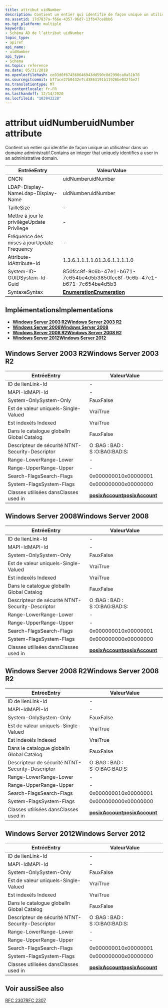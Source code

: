 ```yaml
---
title: attribut uidNumber
description: Contient un entier qui identifie de façon unique un utilisateur dans un domaine administratif.
ms.assetid: 17d7837a-f66e-4357-96d7-13fb47ce8bb6
ms.tgt_platform: multiple
keywords:
- Schéma AD de l’attribut uidNumber
topic_type:
- apiref
api_name:
- uidNumber
api_type:
- Schema
ms.topic: reference
ms.date: 05/31/2018
ms.openlocfilehash: ce03d0f674560646943dd590c8d2990ca0a51b78
ms.sourcegitcommit: b77ace27b0432e7cd3863191b11926be032fbe2f
ms.translationtype: MT
ms.contentlocale: fr-FR
ms.lasthandoff: 12/14/2020
ms.locfileid: "103943228"
---
```

# <a name="uidnumber-attribute"></a><span data-ttu-id="c9971-104">attribut uidNumber</span><span class="sxs-lookup"><span data-stu-id="c9971-104">uidNumber attribute</span></span>

<span data-ttu-id="c9971-105">Contient un entier qui identifie de façon unique un utilisateur dans un domaine administratif.</span><span class="sxs-lookup"><span data-stu-id="c9971-105">Contains an integer that uniquely identifies a user in an administrative domain.</span></span>



| <span data-ttu-id="c9971-106">Entrée</span><span class="sxs-lookup"><span data-stu-id="c9971-106">Entry</span></span> | <span data-ttu-id="c9971-107">Valeur</span><span class="sxs-lookup"><span data-stu-id="c9971-107">Value</span></span> |
|-------------------|--------------------------------------|
| <span data-ttu-id="c9971-108">CN</span><span class="sxs-lookup"><span data-stu-id="c9971-108">CN</span></span>                | <span data-ttu-id="c9971-109">uidNumber</span><span class="sxs-lookup"><span data-stu-id="c9971-109">uidNumber</span></span>                            |
| <span data-ttu-id="c9971-110">LDAP-Display-Name</span><span class="sxs-lookup"><span data-stu-id="c9971-110">Ldap-Display-Name</span></span> | <span data-ttu-id="c9971-111">uidNumber</span><span class="sxs-lookup"><span data-stu-id="c9971-111">uidNumber</span></span>                            |
| <span data-ttu-id="c9971-112">Taille</span><span class="sxs-lookup"><span data-stu-id="c9971-112">Size</span></span>              | \-                                   |
| <span data-ttu-id="c9971-113">Mettre à jour le privilège</span><span class="sxs-lookup"><span data-stu-id="c9971-113">Update Privilege</span></span>  | \-                                   |
| <span data-ttu-id="c9971-114">Fréquence des mises à jour</span><span class="sxs-lookup"><span data-stu-id="c9971-114">Update Frequency</span></span>  | \-                                   |
| <span data-ttu-id="c9971-115">Attribute-Id</span><span class="sxs-lookup"><span data-stu-id="c9971-115">Attribute-Id</span></span>      | <span data-ttu-id="c9971-116">1.3.6.1.1.1.1.0</span><span class="sxs-lookup"><span data-stu-id="c9971-116">1.3.6.1.1.1.1.0</span></span>                      |
| <span data-ttu-id="c9971-117">System-ID-GUID</span><span class="sxs-lookup"><span data-stu-id="c9971-117">System-Id-Guid</span></span>    | <span data-ttu-id="c9971-118">850fcc8f-9c6b-47e1-b671-7c654be4d5b3</span><span class="sxs-lookup"><span data-stu-id="c9971-118">850fcc8f-9c6b-47e1-b671-7c654be4d5b3</span></span> |
| <span data-ttu-id="c9971-119">Syntaxe</span><span class="sxs-lookup"><span data-stu-id="c9971-119">Syntax</span></span>            | [<span data-ttu-id="c9971-120">**Enumeration**</span><span class="sxs-lookup"><span data-stu-id="c9971-120">**Enumeration**</span></span>](s-enumeration.md) |



## <a name="implementations"></a><span data-ttu-id="c9971-121">Implémentations</span><span class="sxs-lookup"><span data-stu-id="c9971-121">Implementations</span></span>

-   [<span data-ttu-id="c9971-122">**Windows Server 2003 R2**</span><span class="sxs-lookup"><span data-stu-id="c9971-122">**Windows Server 2003 R2**</span></span>](#windows-server-2003-r2)
-   [<span data-ttu-id="c9971-123">**Windows Server 2008**</span><span class="sxs-lookup"><span data-stu-id="c9971-123">**Windows Server 2008**</span></span>](#windows-server-2008)
-   [<span data-ttu-id="c9971-124">**Windows Server 2008 R2**</span><span class="sxs-lookup"><span data-stu-id="c9971-124">**Windows Server 2008 R2**</span></span>](#windows-server-2008-r2)
-   [<span data-ttu-id="c9971-125">**Windows Server 2012**</span><span class="sxs-lookup"><span data-stu-id="c9971-125">**Windows Server 2012**</span></span>](#windows-server-2012)

## <a name="windows-server-2003-r2"></a><span data-ttu-id="c9971-126">Windows Server 2003 R2</span><span class="sxs-lookup"><span data-stu-id="c9971-126">Windows Server 2003 R2</span></span>



| <span data-ttu-id="c9971-127">Entrée</span><span class="sxs-lookup"><span data-stu-id="c9971-127">Entry</span></span> | <span data-ttu-id="c9971-128">Valeur</span><span class="sxs-lookup"><span data-stu-id="c9971-128">Value</span></span> |
|------------------------|---------------------------------------------------|
| <span data-ttu-id="c9971-129">ID de lien</span><span class="sxs-lookup"><span data-stu-id="c9971-129">Link-Id</span></span>                | \-                                                |
| <span data-ttu-id="c9971-130">MAPI-Id</span><span class="sxs-lookup"><span data-stu-id="c9971-130">MAPI-Id</span></span>                | \-                                                |
| <span data-ttu-id="c9971-131">System-Only</span><span class="sxs-lookup"><span data-stu-id="c9971-131">System-Only</span></span>            | <span data-ttu-id="c9971-132">Faux</span><span class="sxs-lookup"><span data-stu-id="c9971-132">False</span></span>                                             |
| <span data-ttu-id="c9971-133">Est de valeur unique</span><span class="sxs-lookup"><span data-stu-id="c9971-133">Is-Single-Valued</span></span>       | <span data-ttu-id="c9971-134">Vrai</span><span class="sxs-lookup"><span data-stu-id="c9971-134">True</span></span>                                              |
| <span data-ttu-id="c9971-135">Est indexé</span><span class="sxs-lookup"><span data-stu-id="c9971-135">Is Indexed</span></span>             | <span data-ttu-id="c9971-136">Vrai</span><span class="sxs-lookup"><span data-stu-id="c9971-136">True</span></span>                                              |
| <span data-ttu-id="c9971-137">Dans le catalogue global</span><span class="sxs-lookup"><span data-stu-id="c9971-137">In Global Catalog</span></span>      | <span data-ttu-id="c9971-138">Faux</span><span class="sxs-lookup"><span data-stu-id="c9971-138">False</span></span>                                             |
| <span data-ttu-id="c9971-139">Descripteur de sécurité NT</span><span class="sxs-lookup"><span data-stu-id="c9971-139">NT-Security-Descriptor</span></span> | <span data-ttu-id="c9971-140">O :BAG : BAD : S :</span><span class="sxs-lookup"><span data-stu-id="c9971-140">O:BAG:BAD:S:</span></span>                                      |
| <span data-ttu-id="c9971-141">Range-Lower</span><span class="sxs-lookup"><span data-stu-id="c9971-141">Range-Lower</span></span>            | \-                                                |
| <span data-ttu-id="c9971-142">Range-Upper</span><span class="sxs-lookup"><span data-stu-id="c9971-142">Range-Upper</span></span>            | \-                                                |
| <span data-ttu-id="c9971-143">Search-Flags</span><span class="sxs-lookup"><span data-stu-id="c9971-143">Search-Flags</span></span>           | <span data-ttu-id="c9971-144">0x00000001</span><span class="sxs-lookup"><span data-stu-id="c9971-144">0x00000001</span></span>                                        |
| <span data-ttu-id="c9971-145">System-Flags</span><span class="sxs-lookup"><span data-stu-id="c9971-145">System-Flags</span></span>           | <span data-ttu-id="c9971-146">0x00000000</span><span class="sxs-lookup"><span data-stu-id="c9971-146">0x00000000</span></span>                                        |
| <span data-ttu-id="c9971-147">Classes utilisées dans</span><span class="sxs-lookup"><span data-stu-id="c9971-147">Classes used in</span></span>        | [<span data-ttu-id="c9971-148">**posixAccount**</span><span class="sxs-lookup"><span data-stu-id="c9971-148">**posixAccount**</span></span>](c-posixaccount.md)<br/> |



## <a name="windows-server-2008"></a><span data-ttu-id="c9971-149">Windows Server 2008</span><span class="sxs-lookup"><span data-stu-id="c9971-149">Windows Server 2008</span></span>



| <span data-ttu-id="c9971-150">Entrée</span><span class="sxs-lookup"><span data-stu-id="c9971-150">Entry</span></span> | <span data-ttu-id="c9971-151">Valeur</span><span class="sxs-lookup"><span data-stu-id="c9971-151">Value</span></span> |
|------------------------|---------------------------------------------------|
| <span data-ttu-id="c9971-152">ID de lien</span><span class="sxs-lookup"><span data-stu-id="c9971-152">Link-Id</span></span>                | \-                                                |
| <span data-ttu-id="c9971-153">MAPI-Id</span><span class="sxs-lookup"><span data-stu-id="c9971-153">MAPI-Id</span></span>                | \-                                                |
| <span data-ttu-id="c9971-154">System-Only</span><span class="sxs-lookup"><span data-stu-id="c9971-154">System-Only</span></span>            | <span data-ttu-id="c9971-155">Faux</span><span class="sxs-lookup"><span data-stu-id="c9971-155">False</span></span>                                             |
| <span data-ttu-id="c9971-156">Est de valeur unique</span><span class="sxs-lookup"><span data-stu-id="c9971-156">Is-Single-Valued</span></span>       | <span data-ttu-id="c9971-157">Vrai</span><span class="sxs-lookup"><span data-stu-id="c9971-157">True</span></span>                                              |
| <span data-ttu-id="c9971-158">Est indexé</span><span class="sxs-lookup"><span data-stu-id="c9971-158">Is Indexed</span></span>             | <span data-ttu-id="c9971-159">Vrai</span><span class="sxs-lookup"><span data-stu-id="c9971-159">True</span></span>                                              |
| <span data-ttu-id="c9971-160">Dans le catalogue global</span><span class="sxs-lookup"><span data-stu-id="c9971-160">In Global Catalog</span></span>      | <span data-ttu-id="c9971-161">Faux</span><span class="sxs-lookup"><span data-stu-id="c9971-161">False</span></span>                                             |
| <span data-ttu-id="c9971-162">Descripteur de sécurité NT</span><span class="sxs-lookup"><span data-stu-id="c9971-162">NT-Security-Descriptor</span></span> | <span data-ttu-id="c9971-163">O :BAG : BAD : S :</span><span class="sxs-lookup"><span data-stu-id="c9971-163">O:BAG:BAD:S:</span></span>                                      |
| <span data-ttu-id="c9971-164">Range-Lower</span><span class="sxs-lookup"><span data-stu-id="c9971-164">Range-Lower</span></span>            | \-                                                |
| <span data-ttu-id="c9971-165">Range-Upper</span><span class="sxs-lookup"><span data-stu-id="c9971-165">Range-Upper</span></span>            | \-                                                |
| <span data-ttu-id="c9971-166">Search-Flags</span><span class="sxs-lookup"><span data-stu-id="c9971-166">Search-Flags</span></span>           | <span data-ttu-id="c9971-167">0x00000001</span><span class="sxs-lookup"><span data-stu-id="c9971-167">0x00000001</span></span>                                        |
| <span data-ttu-id="c9971-168">System-Flags</span><span class="sxs-lookup"><span data-stu-id="c9971-168">System-Flags</span></span>           | <span data-ttu-id="c9971-169">0x00000000</span><span class="sxs-lookup"><span data-stu-id="c9971-169">0x00000000</span></span>                                        |
| <span data-ttu-id="c9971-170">Classes utilisées dans</span><span class="sxs-lookup"><span data-stu-id="c9971-170">Classes used in</span></span>        | [<span data-ttu-id="c9971-171">**posixAccount**</span><span class="sxs-lookup"><span data-stu-id="c9971-171">**posixAccount**</span></span>](c-posixaccount.md)<br/> |



## <a name="windows-server-2008-r2"></a><span data-ttu-id="c9971-172">Windows Server 2008 R2</span><span class="sxs-lookup"><span data-stu-id="c9971-172">Windows Server 2008 R2</span></span>



| <span data-ttu-id="c9971-173">Entrée</span><span class="sxs-lookup"><span data-stu-id="c9971-173">Entry</span></span> | <span data-ttu-id="c9971-174">Valeur</span><span class="sxs-lookup"><span data-stu-id="c9971-174">Value</span></span> |
|------------------------|---------------------------------------------------|
| <span data-ttu-id="c9971-175">ID de lien</span><span class="sxs-lookup"><span data-stu-id="c9971-175">Link-Id</span></span>                | \-                                                |
| <span data-ttu-id="c9971-176">MAPI-Id</span><span class="sxs-lookup"><span data-stu-id="c9971-176">MAPI-Id</span></span>                | \-                                                |
| <span data-ttu-id="c9971-177">System-Only</span><span class="sxs-lookup"><span data-stu-id="c9971-177">System-Only</span></span>            | <span data-ttu-id="c9971-178">Faux</span><span class="sxs-lookup"><span data-stu-id="c9971-178">False</span></span>                                             |
| <span data-ttu-id="c9971-179">Est de valeur unique</span><span class="sxs-lookup"><span data-stu-id="c9971-179">Is-Single-Valued</span></span>       | <span data-ttu-id="c9971-180">Vrai</span><span class="sxs-lookup"><span data-stu-id="c9971-180">True</span></span>                                              |
| <span data-ttu-id="c9971-181">Est indexé</span><span class="sxs-lookup"><span data-stu-id="c9971-181">Is Indexed</span></span>             | <span data-ttu-id="c9971-182">Vrai</span><span class="sxs-lookup"><span data-stu-id="c9971-182">True</span></span>                                              |
| <span data-ttu-id="c9971-183">Dans le catalogue global</span><span class="sxs-lookup"><span data-stu-id="c9971-183">In Global Catalog</span></span>      | <span data-ttu-id="c9971-184">Faux</span><span class="sxs-lookup"><span data-stu-id="c9971-184">False</span></span>                                             |
| <span data-ttu-id="c9971-185">Descripteur de sécurité NT</span><span class="sxs-lookup"><span data-stu-id="c9971-185">NT-Security-Descriptor</span></span> | <span data-ttu-id="c9971-186">O :BAG : BAD : S :</span><span class="sxs-lookup"><span data-stu-id="c9971-186">O:BAG:BAD:S:</span></span>                                      |
| <span data-ttu-id="c9971-187">Range-Lower</span><span class="sxs-lookup"><span data-stu-id="c9971-187">Range-Lower</span></span>            | \-                                                |
| <span data-ttu-id="c9971-188">Range-Upper</span><span class="sxs-lookup"><span data-stu-id="c9971-188">Range-Upper</span></span>            | \-                                                |
| <span data-ttu-id="c9971-189">Search-Flags</span><span class="sxs-lookup"><span data-stu-id="c9971-189">Search-Flags</span></span>           | <span data-ttu-id="c9971-190">0x00000001</span><span class="sxs-lookup"><span data-stu-id="c9971-190">0x00000001</span></span>                                        |
| <span data-ttu-id="c9971-191">System-Flags</span><span class="sxs-lookup"><span data-stu-id="c9971-191">System-Flags</span></span>           | <span data-ttu-id="c9971-192">0x00000000</span><span class="sxs-lookup"><span data-stu-id="c9971-192">0x00000000</span></span>                                        |
| <span data-ttu-id="c9971-193">Classes utilisées dans</span><span class="sxs-lookup"><span data-stu-id="c9971-193">Classes used in</span></span>        | [<span data-ttu-id="c9971-194">**posixAccount**</span><span class="sxs-lookup"><span data-stu-id="c9971-194">**posixAccount**</span></span>](c-posixaccount.md)<br/> |



## <a name="windows-server-2012"></a><span data-ttu-id="c9971-195">Windows Server 2012</span><span class="sxs-lookup"><span data-stu-id="c9971-195">Windows Server 2012</span></span>



| <span data-ttu-id="c9971-196">Entrée</span><span class="sxs-lookup"><span data-stu-id="c9971-196">Entry</span></span> | <span data-ttu-id="c9971-197">Valeur</span><span class="sxs-lookup"><span data-stu-id="c9971-197">Value</span></span> |
|------------------------|---------------------------------------------------|
| <span data-ttu-id="c9971-198">ID de lien</span><span class="sxs-lookup"><span data-stu-id="c9971-198">Link-Id</span></span>                | \-                                                |
| <span data-ttu-id="c9971-199">MAPI-Id</span><span class="sxs-lookup"><span data-stu-id="c9971-199">MAPI-Id</span></span>                | \-                                                |
| <span data-ttu-id="c9971-200">System-Only</span><span class="sxs-lookup"><span data-stu-id="c9971-200">System-Only</span></span>            | <span data-ttu-id="c9971-201">Faux</span><span class="sxs-lookup"><span data-stu-id="c9971-201">False</span></span>                                             |
| <span data-ttu-id="c9971-202">Est de valeur unique</span><span class="sxs-lookup"><span data-stu-id="c9971-202">Is-Single-Valued</span></span>       | <span data-ttu-id="c9971-203">Vrai</span><span class="sxs-lookup"><span data-stu-id="c9971-203">True</span></span>                                              |
| <span data-ttu-id="c9971-204">Est indexé</span><span class="sxs-lookup"><span data-stu-id="c9971-204">Is Indexed</span></span>             | <span data-ttu-id="c9971-205">Vrai</span><span class="sxs-lookup"><span data-stu-id="c9971-205">True</span></span>                                              |
| <span data-ttu-id="c9971-206">Dans le catalogue global</span><span class="sxs-lookup"><span data-stu-id="c9971-206">In Global Catalog</span></span>      | <span data-ttu-id="c9971-207">Faux</span><span class="sxs-lookup"><span data-stu-id="c9971-207">False</span></span>                                             |
| <span data-ttu-id="c9971-208">Descripteur de sécurité NT</span><span class="sxs-lookup"><span data-stu-id="c9971-208">NT-Security-Descriptor</span></span> | <span data-ttu-id="c9971-209">O :BAG : BAD : S :</span><span class="sxs-lookup"><span data-stu-id="c9971-209">O:BAG:BAD:S:</span></span>                                      |
| <span data-ttu-id="c9971-210">Range-Lower</span><span class="sxs-lookup"><span data-stu-id="c9971-210">Range-Lower</span></span>            | \-                                                |
| <span data-ttu-id="c9971-211">Range-Upper</span><span class="sxs-lookup"><span data-stu-id="c9971-211">Range-Upper</span></span>            | \-                                                |
| <span data-ttu-id="c9971-212">Search-Flags</span><span class="sxs-lookup"><span data-stu-id="c9971-212">Search-Flags</span></span>           | <span data-ttu-id="c9971-213">0x00000001</span><span class="sxs-lookup"><span data-stu-id="c9971-213">0x00000001</span></span>                                        |
| <span data-ttu-id="c9971-214">System-Flags</span><span class="sxs-lookup"><span data-stu-id="c9971-214">System-Flags</span></span>           | <span data-ttu-id="c9971-215">0x00000000</span><span class="sxs-lookup"><span data-stu-id="c9971-215">0x00000000</span></span>                                        |
| <span data-ttu-id="c9971-216">Classes utilisées dans</span><span class="sxs-lookup"><span data-stu-id="c9971-216">Classes used in</span></span>        | [<span data-ttu-id="c9971-217">**posixAccount**</span><span class="sxs-lookup"><span data-stu-id="c9971-217">**posixAccount**</span></span>](c-posixaccount.md)<br/> |



## <a name="see-also"></a><span data-ttu-id="c9971-218">Voir aussi</span><span class="sxs-lookup"><span data-stu-id="c9971-218">See also</span></span>

<dl> <dt>

[<span data-ttu-id="c9971-219">RFC 2307</span><span class="sxs-lookup"><span data-stu-id="c9971-219">RFC 2307</span></span>](https://www.ietf.org/rfc/rfc2307.txt)
</dt> </dl>

 

 





